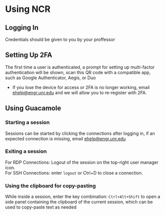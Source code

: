 # Using NCR

## Logging In
Credentials should be given to you by your proffessor

## Setting Up 2FA
The first time a user is authenticated, a prompt for setting up multi-factor authentication will be shown, scan this QR code with a compatible app, such as Google Authenticator, Aegis, or Duo
 - If you lose the device for access or 2FA is no longer working, email ehelp@engr.unr.edu and we will allow you to re-register with 2FA.

## Using Guacamole
### Starting a session
Sessions can be started by clicking the connections after logging in, if an expected connection is missing, email ehelp@engr.unr.edu

### Exiting a session
For RDP Connections: Logout of the session on the top-right user manager icon. \
For SSH Connections: enter ```logout``` or Ctrl+D to close a connection.

### Using the clipboard for copy-pasting
While inside a session, enter the key combination: ```Ctrl+Alt+Shift``` to open a side panel containing the clipboard of the current session, which can be used to copy-paste text as needed

